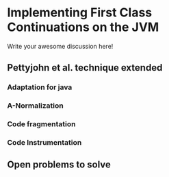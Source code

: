 # Implementing First Class Continuations on the JVM

Write your awesome discussion here!

## Pettyjohn et al. technique extended

### Adaptation for java

### A-Normalization

### Code fragmentation

### Code Instrumentation

## Open problems to solve

